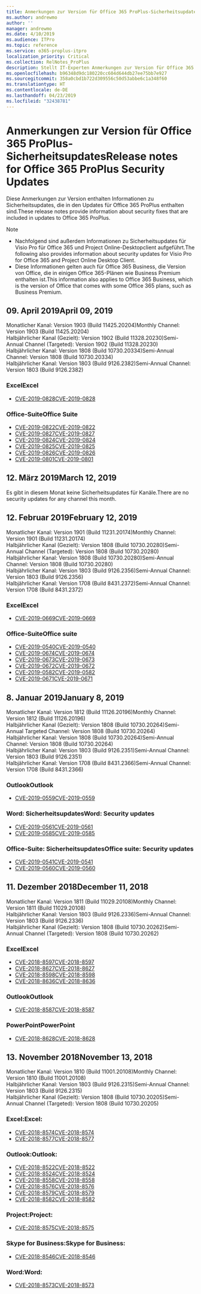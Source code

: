 ```yaml
---
title: Anmerkungen zur Version für Office 365 ProPlus-Sicherheitsupdates
ms.author: andrewmo
author: ''
manager: andrewmo
ms.date: 4/10/2019
ms.audience: ITPro
ms.topic: reference
ms.service: o365-proplus-itpro
localization_priority: Critical
ms.collection: RelNotes_ProPlus
description: Stellt IT-Experten Anmerkungen zur Version für Office 365 ProPlus-Sicherheitsupdates zur Verfügung.
ms.openlocfilehash: b96348d9dc180220cc604d644db27ee75bb7e927
ms.sourcegitcommit: 358a0cbd1b722d309556c50d53abbe6c1a348f60
ms.translationtype: HT
ms.contentlocale: de-DE
ms.lasthandoff: 04/23/2019
ms.locfileid: "32438781"
---
```

# <a name="release-notes-for-office-365-proplus-security-updates"></a><span data-ttu-id="570ba-103">Anmerkungen zur Version für Office 365 ProPlus-Sicherheitsupdates</span><span class="sxs-lookup"><span data-stu-id="570ba-103">Release notes for Office 365 ProPlus Security Updates</span></span>

<span data-ttu-id="570ba-104">Diese Anmerkungen zur Version enthalten Informationen zu Sicherheitsupdates, die in den Updates für Office 365 ProPlus enthalten sind.</span><span class="sxs-lookup"><span data-stu-id="570ba-104">These release notes provide information about security fixes that are included in updates to Office 365 ProPlus.</span></span>
 
> [!NOTE]
> - <span data-ttu-id="570ba-105">Nachfolgend sind außerdem Informationen zu Sicherheitsupdates für Visio Pro für Office 365 und Project Online-Desktopclient aufgeführt.</span><span class="sxs-lookup"><span data-stu-id="570ba-105">The following also provides information about security updates for Visio Pro for Office 365 and Project Online Desktop Client.</span></span>
> - <span data-ttu-id="570ba-106">Diese Informationen gelten auch für Office 365 Business, die Version von Office, die in einigen Office 365-Plänen wie Business Premium enthalten ist.</span><span class="sxs-lookup"><span data-stu-id="570ba-106">This information also applies to Office 365 Business, which is the version of Office that comes with some Office 365 plans, such as Business Premium.</span></span>
## <a name="april-09-2019"></a><span data-ttu-id="570ba-107">09. April 2019</span><span class="sxs-lookup"><span data-stu-id="570ba-107">April 09, 2019</span></span>
<span data-ttu-id="570ba-108">Monatlicher Kanal: Version 1903 (Build 11425.20204)</span><span class="sxs-lookup"><span data-stu-id="570ba-108">Monthly Channel: Version 1903 (Build 11425.20204)</span></span>  
<span data-ttu-id="570ba-109">Halbjährlicher Kanal (Gezielt): Version 1902 (Build 11328.20230)</span><span class="sxs-lookup"><span data-stu-id="570ba-109">Semi-Annual Channel (Targeted): Version 1902 (Build 11328.20230)</span></span>  
<span data-ttu-id="570ba-110">Halbjährlicher Kanal: Version 1808 (Build 10730.20334)</span><span class="sxs-lookup"><span data-stu-id="570ba-110">Semi-Annual Channel: Version 1808 (Build 10730.20334)</span></span>  
<span data-ttu-id="570ba-111">Halbjährlicher Kanal: Version 1803 (Build 9126.2382)</span><span class="sxs-lookup"><span data-stu-id="570ba-111">Semi-Annual Channel: Version 1803 (Build 9126.2382)</span></span>  

### <a name="excel"></a><span data-ttu-id="570ba-112">Excel</span><span class="sxs-lookup"><span data-stu-id="570ba-112">Excel</span></span>

-   [<span data-ttu-id="570ba-113">CVE-2019-0828</span><span class="sxs-lookup"><span data-stu-id="570ba-113">CVE-2019-0828</span></span>](https://portal.msrc.microsoft.com/de-DE/security-guidance/advisory/CVE-2019-0828)

### <a name="office-suite"></a><span data-ttu-id="570ba-114">Office-Suite</span><span class="sxs-lookup"><span data-stu-id="570ba-114">Office Suite</span></span>

-   [<span data-ttu-id="570ba-115">CVE-2019-0822</span><span class="sxs-lookup"><span data-stu-id="570ba-115">CVE-2019-0822</span></span>](https://portal.msrc.microsoft.com/de-DE/security-guidance/advisory/CVE-2019-0822)
-   [<span data-ttu-id="570ba-116">CVE-2019-0827</span><span class="sxs-lookup"><span data-stu-id="570ba-116">CVE-2019-0827</span></span>](https://portal.msrc.microsoft.com/de-DE/security-guidance/advisory/CVE-2019-0827)
-   [<span data-ttu-id="570ba-117">CVE-2019-0824</span><span class="sxs-lookup"><span data-stu-id="570ba-117">CVE-2019-0824</span></span>](https://portal.msrc.microsoft.com/de-DE/security-guidance/advisory/CVE-2019-0824)
-   [<span data-ttu-id="570ba-118">CVE-2019-0825</span><span class="sxs-lookup"><span data-stu-id="570ba-118">CVE-2019-0825</span></span>](https://portal.msrc.microsoft.com/de-DE/security-guidance/advisory/CVE-2019-0825)
-   [<span data-ttu-id="570ba-119">CVE-2019-0826</span><span class="sxs-lookup"><span data-stu-id="570ba-119">CVE-2019-0826</span></span>](https://portal.msrc.microsoft.com/de-DE/security-guidance/advisory/CVE-2019-0826)
-   [<span data-ttu-id="570ba-120">CVE-2019-0801</span><span class="sxs-lookup"><span data-stu-id="570ba-120">CVE-2019-0801</span></span>](https://portal.msrc.microsoft.com/de-DE/security-guidance/advisory/CVE-2019-0801)

## <a name="march-12-2019"></a><span data-ttu-id="570ba-121">12. März 2019</span><span class="sxs-lookup"><span data-stu-id="570ba-121">March 12, 2019</span></span>
<span data-ttu-id="570ba-122">Es gibt in diesem Monat keine Sicherheitsupdates für Kanäle.</span><span class="sxs-lookup"><span data-stu-id="570ba-122">There are no security updates for any channel this month.</span></span>

## <a name="february-12-2019"></a><span data-ttu-id="570ba-123">12. Februar 2019</span><span class="sxs-lookup"><span data-stu-id="570ba-123">February 12, 2019</span></span>
<span data-ttu-id="570ba-124">Monatlicher Kanal: Version 1901 (Build 11231.20174)</span><span class="sxs-lookup"><span data-stu-id="570ba-124">Monthly Channel: Version 1901 (Build 11231.20174)</span></span>  
<span data-ttu-id="570ba-125">Halbjährlicher Kanal (Gezielt): Version 1808 (Build 10730.20280)</span><span class="sxs-lookup"><span data-stu-id="570ba-125">Semi-Annual Channel (Targeted): Version 1808 (Build 10730.20280)</span></span>   
<span data-ttu-id="570ba-126">Halbjährlicher Kanal: Version 1808 (Build 10730.20280)</span><span class="sxs-lookup"><span data-stu-id="570ba-126">Semi-Annual Channel: Version 1808 (Build 10730.20280)</span></span>  
<span data-ttu-id="570ba-127">Halbjährlicher Kanal: Version 1803 (Build 9126.2356)</span><span class="sxs-lookup"><span data-stu-id="570ba-127">Semi-Annual Channel: Version 1803 (Build 9126.2356)</span></span>  
<span data-ttu-id="570ba-128">Halbjährlicher Kanal: Version 1708 (Build 8431.2372)</span><span class="sxs-lookup"><span data-stu-id="570ba-128">Semi-Annual Channel: Version 1708 (Build 8431.2372)</span></span>  


### <a name="excel"></a><span data-ttu-id="570ba-129">Excel</span><span class="sxs-lookup"><span data-stu-id="570ba-129">Excel</span></span>

-   [<span data-ttu-id="570ba-130">CVE-2019-0669</span><span class="sxs-lookup"><span data-stu-id="570ba-130">CVE-2019-0669</span></span>](https://portal.msrc.microsoft.com/de-DE/security-guidance/advisory/CVE-2019-0669)

### <a name="office-suite"></a><span data-ttu-id="570ba-131">Office-Suite</span><span class="sxs-lookup"><span data-stu-id="570ba-131">Office suite</span></span>

-   [<span data-ttu-id="570ba-132">CVE-2019-0540</span><span class="sxs-lookup"><span data-stu-id="570ba-132">CVE-2019-0540</span></span>](https://portal.msrc.microsoft.com/de-DE/security-guidance/advisory/CVE-2019-0540)
-   [<span data-ttu-id="570ba-133">CVE-2019-0674</span><span class="sxs-lookup"><span data-stu-id="570ba-133">CVE-2019-0674</span></span>](https://portal.msrc.microsoft.com/de-DE/security-guidance/advisory/CVE-2019-0674)
-   [<span data-ttu-id="570ba-134">CVE-2019-0673</span><span class="sxs-lookup"><span data-stu-id="570ba-134">CVE-2019-0673</span></span>](https://portal.msrc.microsoft.com/de-DE/security-guidance/advisory/CVE-2019-0673)
-   [<span data-ttu-id="570ba-135">CVE-2019-0672</span><span class="sxs-lookup"><span data-stu-id="570ba-135">CVE-2019-0672</span></span>](https://portal.msrc.microsoft.com/de-DE/security-guidance/advisory/CVE-2019-0672)
-   [<span data-ttu-id="570ba-136">CVE-2019-0582</span><span class="sxs-lookup"><span data-stu-id="570ba-136">CVE-2019-0582</span></span>](https://portal.msrc.microsoft.com/de-DE/security-guidance/advisory/CVE-2019-0582)
-   [<span data-ttu-id="570ba-137">CVE-2019-0671</span><span class="sxs-lookup"><span data-stu-id="570ba-137">CVE-2019-0671</span></span>](https://portal.msrc.microsoft.com/de-DE/security-guidance/advisory/CVE-2019-0671)

## <a name="january-8-2019"></a><span data-ttu-id="570ba-138">8. Januar 2019</span><span class="sxs-lookup"><span data-stu-id="570ba-138">January 8, 2019</span></span>

<span data-ttu-id="570ba-139">Monatlicher Kanal: Version 1812 (Build 11126.20196)</span><span class="sxs-lookup"><span data-stu-id="570ba-139">Monthly Channel: Version 1812 (Build 11126.20196)</span></span>  
<span data-ttu-id="570ba-140">Halbjährlicher Kanal (Gezielt): Version 1808 (Build 10730.20264)</span><span class="sxs-lookup"><span data-stu-id="570ba-140">Semi-Annual Targeted Channel: Version 1808 (Build 10730.20264)</span></span>  
<span data-ttu-id="570ba-141">Halbjährlicher Kanal: Version 1808 (Build 10730.20264)</span><span class="sxs-lookup"><span data-stu-id="570ba-141">Semi-Annual Channel: Version 1808 (Build 10730.20264)</span></span>  
<span data-ttu-id="570ba-142">Halbjährlicher Kanal: Version 1803 (Build 9126.2351)</span><span class="sxs-lookup"><span data-stu-id="570ba-142">Semi-Annual Channel: Version 1803 (Build 9126.2351)</span></span>  
<span data-ttu-id="570ba-143">Halbjährlicher Kanal: Version 1708 (Build 8431.2366)</span><span class="sxs-lookup"><span data-stu-id="570ba-143">Semi-Annual Channel: Version 1708 (Build 8431.2366)</span></span>  


### <a name="outlook"></a><span data-ttu-id="570ba-144">Outlook</span><span class="sxs-lookup"><span data-stu-id="570ba-144">Outlook</span></span>
-   [<span data-ttu-id="570ba-145">CVE-2019-0559</span><span class="sxs-lookup"><span data-stu-id="570ba-145">CVE-2019-0559</span></span>](https://portal.msrc.microsoft.com/de-DE/security-guidance/advisory/CVE-2019-0559)

### <a name="word-security-updates"></a><span data-ttu-id="570ba-146">Word: Sicherheitsupdates</span><span class="sxs-lookup"><span data-stu-id="570ba-146">Word: Security updates</span></span> 
-   [<span data-ttu-id="570ba-147">CVE-2019-0561</span><span class="sxs-lookup"><span data-stu-id="570ba-147">CVE-2019-0561</span></span>](https://portal.msrc.microsoft.com/de-DE/security-guidance/advisory/CVE-2019-0561)
-   [<span data-ttu-id="570ba-148">CVE-2019-0585</span><span class="sxs-lookup"><span data-stu-id="570ba-148">CVE-2019-0585</span></span>](https://portal.msrc.microsoft.com/de-DE/security-guidance/advisory/CVE-2019-0585) 
 
### <a name="office-suite-security-updates"></a><span data-ttu-id="570ba-149">Office-Suite: Sicherheitsupdates</span><span class="sxs-lookup"><span data-stu-id="570ba-149">Office suite: Security updates</span></span> 
-   [<span data-ttu-id="570ba-150">CVE-2019-0541</span><span class="sxs-lookup"><span data-stu-id="570ba-150">CVE-2019-0541</span></span>](https://portal.msrc.microsoft.com/de-DE/security-guidance/advisory/CVE-2019-0541)
-   [<span data-ttu-id="570ba-151">CVE-2019-0560</span><span class="sxs-lookup"><span data-stu-id="570ba-151">CVE-2019-0560</span></span>](https://portal.msrc.microsoft.com/de-DE/security-guidance/advisory/CVE-2019-0560)

## <a name="december-11-2018"></a><span data-ttu-id="570ba-152">11. Dezember 2018</span><span class="sxs-lookup"><span data-stu-id="570ba-152">December 11, 2018</span></span>
<span data-ttu-id="570ba-153">Monatlicher Kanal: Version 1811 (Build 11029.20108)</span><span class="sxs-lookup"><span data-stu-id="570ba-153">Monthly Channel: Version 1811 (Build 11029.20108)</span></span>  
<span data-ttu-id="570ba-154">Halbjährlicher Kanal: Version 1803 (Build 9126.2336)</span><span class="sxs-lookup"><span data-stu-id="570ba-154">Semi-Annual Channel: Version 1803 (Build 9126.2336)</span></span>  
<span data-ttu-id="570ba-155">Halbjährlicher Kanal (Gezielt): Version 1808 (Build 10730.20262)</span><span class="sxs-lookup"><span data-stu-id="570ba-155">Semi-Annual Channel (Targeted): Version 1808 (Build 10730.20262)</span></span>  

### <a name="excel"></a><span data-ttu-id="570ba-156">Excel</span><span class="sxs-lookup"><span data-stu-id="570ba-156">Excel</span></span>

-   [<span data-ttu-id="570ba-157">CVE-2018-8597</span><span class="sxs-lookup"><span data-stu-id="570ba-157">CVE-2018-8597</span></span>](https://portal.msrc.microsoft.com/de-DE/security-guidance/advisory/CVE-2018-8597)
-   [<span data-ttu-id="570ba-158">CVE-2018-8627</span><span class="sxs-lookup"><span data-stu-id="570ba-158">CVE-2018-8627</span></span>](https://portal.msrc.microsoft.com/de-DE/security-guidance/advisory/CVE-2018-8627)
-   [<span data-ttu-id="570ba-159">CVE-2018-8598</span><span class="sxs-lookup"><span data-stu-id="570ba-159">CVE-2018-8598</span></span>](https://portal.msrc.microsoft.com/de-DE/security-guidance/advisory/CVE-2018-8598)
-   [<span data-ttu-id="570ba-160">CVE-2018-8636</span><span class="sxs-lookup"><span data-stu-id="570ba-160">CVE-2018-8636</span></span>](https://portal.msrc.microsoft.com/de-DE/security-guidance/advisory/CVE-2018-8636)

### <a name="outlook"></a><span data-ttu-id="570ba-161">Outlook</span><span class="sxs-lookup"><span data-stu-id="570ba-161">Outlook</span></span>

-   [<span data-ttu-id="570ba-162">CVE-2018-8587</span><span class="sxs-lookup"><span data-stu-id="570ba-162">CVE-2018-8587</span></span>](https://portal.msrc.microsoft.com/de-DE/security-guidance/advisory/CVE-2018-8587)

### <a name="powerpoint"></a><span data-ttu-id="570ba-163">PowerPoint</span><span class="sxs-lookup"><span data-stu-id="570ba-163">PowerPoint</span></span>

-   [<span data-ttu-id="570ba-164">CVE-2018-8628</span><span class="sxs-lookup"><span data-stu-id="570ba-164">CVE-2018-8628</span></span>](https://portal.msrc.microsoft.com/de-DE/security-guidance/advisory/CVE-2018-8628)

## <a name="november-13-2018"></a><span data-ttu-id="570ba-165">13. November 2018</span><span class="sxs-lookup"><span data-stu-id="570ba-165">November 13, 2018</span></span>
<span data-ttu-id="570ba-166">Monatlicher Kanal: Version 1810 (Build 11001.20108)</span><span class="sxs-lookup"><span data-stu-id="570ba-166">Monthly Channel: Version 1810 (Build 11001.20108)</span></span>  
<span data-ttu-id="570ba-167">Halbjährlicher Kanal: Version 1803 (Build 9126.2315)</span><span class="sxs-lookup"><span data-stu-id="570ba-167">Semi-Annual Channel: Version 1803 (Build 9126.2315)</span></span>  
<span data-ttu-id="570ba-168">Halbjährlicher Kanal (Gezielt): Version 1808 (Build 10730.20205)</span><span class="sxs-lookup"><span data-stu-id="570ba-168">Semi-Annual Channel (Targeted): Version 1808 (Build 10730.20205)</span></span>  

### <a name="excel"></a><span data-ttu-id="570ba-169">Excel:</span><span class="sxs-lookup"><span data-stu-id="570ba-169">Excel:</span></span>

-   [<span data-ttu-id="570ba-170">CVE-2018-8574</span><span class="sxs-lookup"><span data-stu-id="570ba-170">CVE-2018-8574</span></span>](https://portal.msrc.microsoft.com/de-DE/security-guidance/advisory/CVE-2018-8574)
-   [<span data-ttu-id="570ba-171">CVE-2018-8577</span><span class="sxs-lookup"><span data-stu-id="570ba-171">CVE-2018-8577</span></span>](https://portal.msrc.microsoft.com/de-DE/security-guidance/advisory/CVE-2018-8577)

### <a name="outlook"></a><span data-ttu-id="570ba-172">Outlook:</span><span class="sxs-lookup"><span data-stu-id="570ba-172">Outlook:</span></span>

-   [<span data-ttu-id="570ba-173">CVE-2018-8522</span><span class="sxs-lookup"><span data-stu-id="570ba-173">CVE-2018-8522</span></span>](https://portal.msrc.microsoft.com/de-DE/security-guidance/advisory/CVE-2018-8522)
-   [<span data-ttu-id="570ba-174">CVE-2018-8524</span><span class="sxs-lookup"><span data-stu-id="570ba-174">CVE-2018-8524</span></span>](https://portal.msrc.microsoft.com/de-DE/security-guidance/advisory/CVE-2018-8524)
-   [<span data-ttu-id="570ba-175">CVE-2018-8558</span><span class="sxs-lookup"><span data-stu-id="570ba-175">CVE-2018-8558</span></span>](https://portal.msrc.microsoft.com/de-DE/security-guidance/advisory/CVE-2018-8558)
-   [<span data-ttu-id="570ba-176">CVE-2018-8576</span><span class="sxs-lookup"><span data-stu-id="570ba-176">CVE-2018-8576</span></span>](https://portal.msrc.microsoft.com/de-DE/security-guidance/advisory/CVE-2018-8576)
-   [<span data-ttu-id="570ba-177">CVE-2018-8579</span><span class="sxs-lookup"><span data-stu-id="570ba-177">CVE-2018-8579</span></span>](https://portal.msrc.microsoft.com/de-DE/security-guidance/advisory/CVE-2018-8579)
-   [<span data-ttu-id="570ba-178">CVE-2018-8582</span><span class="sxs-lookup"><span data-stu-id="570ba-178">CVE-2018-8582</span></span>](https://portal.msrc.microsoft.com/de-DE/security-guidance/advisory/CVE-2018-8582)

### <a name="project"></a><span data-ttu-id="570ba-179">Project:</span><span class="sxs-lookup"><span data-stu-id="570ba-179">Project:</span></span>

-   [<span data-ttu-id="570ba-180">CVE-2018-8575</span><span class="sxs-lookup"><span data-stu-id="570ba-180">CVE-2018-8575</span></span>](https://portal.msrc.microsoft.com/de-DE/security-guidance/advisory/CVE-2018-8575)

### <a name="skype-for-business"></a><span data-ttu-id="570ba-181">Skype for Business:</span><span class="sxs-lookup"><span data-stu-id="570ba-181">Skype for Business:</span></span>

-   [<span data-ttu-id="570ba-182">CVE-2018-8546</span><span class="sxs-lookup"><span data-stu-id="570ba-182">CVE-2018-8546</span></span>](https://portal.msrc.microsoft.com/de-DE/security-guidance/advisory/CVE-2018-8546)

### <a name="word"></a><span data-ttu-id="570ba-183">Word:</span><span class="sxs-lookup"><span data-stu-id="570ba-183">Word:</span></span>

-   [<span data-ttu-id="570ba-184">CVE-2018-8573</span><span class="sxs-lookup"><span data-stu-id="570ba-184">CVE-2018-8573</span></span>](https://portal.msrc.microsoft.com/de-DE/security-guidance/advisory/CVE-2018-8573)